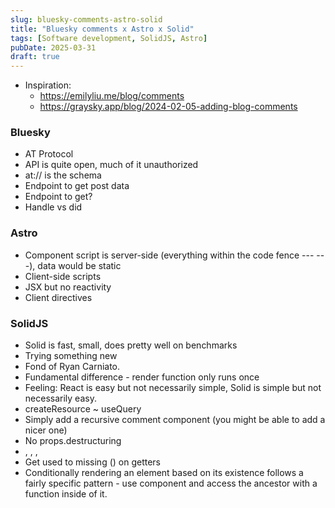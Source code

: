 ```yaml
---
slug: bluesky-comments-astro-solid
title: "Bluesky comments x Astro x Solid"
tags: [Software development, SolidJS, Astro]
pubDate: 2025-03-31
draft: true
---
```


- Inspiration:
  - https://emilyliu.me/blog/comments
  - https://graysky.app/blog/2024-02-05-adding-blog-comments

### Bluesky

- AT Protocol
- API is quite open, much of it unauthorized
- at:// is the schema
- Endpoint to get post data
- Endpoint to get?
- Handle vs did

### Astro

- Component script is server-side (everything within the code fence --- ---), data would be static
- Client-side scripts
- JSX but no reactivity
- Client directives

### SolidJS

- Solid is fast, small, does pretty well on benchmarks
- Trying something new
- Fond of Ryan Carniato.
- Fundamental difference - render function only runs once
- Feeling: React is easy but not necessarily simple, Solid is simple but not necessarily easy.
- createResource ~ useQuery
- Simply add a recursive comment component (you might be able to add a nicer one)
- No props.destructuring
- <Show>, <For>, <Switch>, <Match>
- Get used to missing () on getters
- Conditionally rendering an element based on its existence follows a fairly specific pattern - use <Show> component and access the ancestor with a function inside of it.
